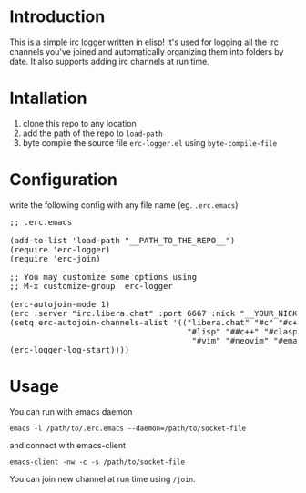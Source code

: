 Introduction
============

This is a simple irc logger written in elisp! It's used for logging all the irc channels
you've joined and automatically organizing them into folders by date. It also supports adding
irc channels at run time.


Intallation
===========

1. clone this repo to any location
2. add the path of the repo to `load-path`
3. byte compile the source file `erc-logger.el` using `byte-compile-file`

Configuration
=============

write the following config with any file name (eg. `.erc.emacs`)
<pre>
;; .erc.emacs

(add-to-list 'load-path "__PATH_TO_THE_REPO__")
(require 'erc-logger)
(require 'erc-join)

;; You may customize some options using
;; M-x customize-group <RET> erc-logger <RET>

(erc-autojoin-mode 1)
(erc :server "irc.libera.chat" :port 6667 :nick "__YOUR_NICKNAME__" :password "__YOUR_PASSWORD__")
(setq erc-autojoin-channels-alist '(("libera.chat" "#c" "#c++" "#linux"
                                     "#lisp" "##c++" "#clasp" "#clojure" "#guile"
                                      "#vim" "#neovim" "#emacs" "#erc")))
(erc-logger-log-start))))
</pre>

Usage
=====

You can run with emacs daemon
```{bash}
emacs -l /path/to/.erc.emacs --daemon=/path/to/socket-file
```
and connect with emacs-client 
```{bash}
emacs-client -nw -c -s /path/to/socket-file
```
You can join new channel at run time using `/join`.

